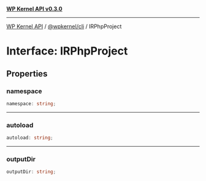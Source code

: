 [**WP Kernel API v0.3.0**](../../../README.md)

---

[WP Kernel API](../../../README.md) / [@wpkernel/cli](../README.md) / IRPhpProject

# Interface: IRPhpProject

## Properties

### namespace

```ts
namespace: string;
```

---

### autoload

```ts
autoload: string;
```

---

### outputDir

```ts
outputDir: string;
```
